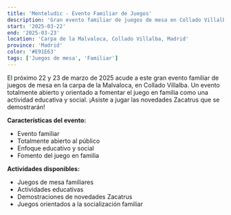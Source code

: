 ```yaml
---
title: 'Menteludic - Evento Familiar de Juegos'
description: 'Gran evento familiar de juegos de mesa en Collado Villalba, orientado al juego educativo y social.'
start: '2025-03-22'
end: '2025-03-23'
location: 'Carpa de la Malvaloca, Collado Villalba, Madrid'
province: 'Madrid'
color: '#E91E63'
tags: ['Juegos de mesa', 'Familiar']
---
```


El próximo 22 y 23 de marzo de 2025 acude a este gran evento familiar de juegos de mesa en la carpa de la Malvaloca, en Collado Villalba. Un evento totalmente abierto y orientado a fomentar el juego en familia como una actividad educativa y social. ¡Asiste a jugar las novedades Zacatrus que se demostrarán!

**Características del evento:**
- Evento familiar
- Totalmente abierto al público
- Enfoque educativo y social
- Fomento del juego en familia

**Actividades disponibles:**
- Juegos de mesa familiares
- Actividades educativas
- Demostraciones de novedades Zacatrus
- Juegos orientados a la socialización familiar

